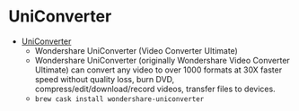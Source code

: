 # UniConverter
- [UniConverter](https://videoconverter.wondershare.com/)
  -  Wondershare UniConverter (Video Converter				Ultimate)
  - Wondershare UniConverter (originally Wondershare Video Converter Ultimate) can convert any video to over 1000 formats at 30X faster speed without quality loss, burn DVD, compress/edit/download/record videos, transfer files to devices.
  - `brew cask install wondershare-uniconverter`

